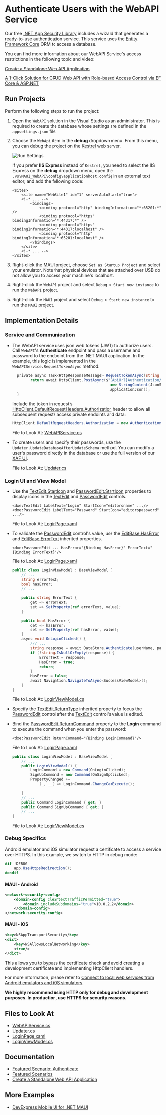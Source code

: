 # Authenticate Users with the WebAPI Service

Our free [.NET App Security Library](https://www.devexpress.com/products/net/application_framework/security-web-api-service.xml) includes a wizard that generates a ready-to-use authentication service. This service uses the [Entity Framework Core](https://docs.microsoft.com/en-us/ef/core/) ORM to access a database. 

You can find more information about our WebAPI Service's access restrictions in the following topic and video:

[Create a Standalone Web API Application](https://docs.devexpress.com/eXpressAppFramework/403401/backend-web-api-service/create-new-application-with-web-api-service?p=net6)

[A 1-Click Solution for CRUD Web API with Role-based Access Control via EF Core & ASP.NET](https://www.youtube.com/watch?v=T7y4gwc1n4w&list=PL8h4jt35t1wiM1IOux04-8DiofuMEB33G)


## Run Projects

Perform the following steps to run the project:

1. Open the `WebAPI` solution in the Visual Studio as an administrator. This is required to create the database whose settings are defined in the `appsettings.json` file.

2. Choose the `WebApi` item in the **debug** dropdown menu. From this menu, you can debug the project on the [Kestrel](https://learn.microsoft.com/en-us/aspnet/core/fundamentals/servers/kestrel?view=aspnetcore-7.0) web server.

    ![Run Settings](images/authenticate-run-settings.png)

    If you prefer **IIS Express** instead of `Kestrel`, you need to select the IIS Express on the **debug** dropdown menu, open the `.vs\MAUI_WebAPI\config\applicationhost.config` in an external text editor, and add the following code:

    ```xaml
    <sites>
        <site name="WebSite1" id="1" serverAutoStart="true">
        <!-* ... -->
            <bindings>
                <binding protocol="http" bindingInformation="*:65201:*" />
                <binding protocol="https" bindingInformation="*:44317:*" />
                <binding protocol="https" bindingInformation="*:44317:localhost" />
                <binding protocol="http" bindingInformation="*:65201:localhost" />
            </bindings>
        </site>
        <!-* ... -->
    </sites>
    ```

3. Right-click the MAUI project, choose `Set as Startup Project` and select your emulator. Note that physical devices that are attached over USB do not allow you to access your machine's localhost.
4. Right-click the `WebAPI` project and select `Debug > Start new instance` to run the `WebAPI` project.
5. Right-click the `MAUI` project and select `Debug > Start new instance` to run the `MAUI` project.

## Implementation Details

### Service and Communication

* The WebAPI service uses json web tokens (JWT) to authorize users. Call `WebAPI`'s **Authenticate** endpoint and pass a username and password to the endpoint from the .NET MAUI application. In the example, this logic is implemented in the `WebAPIService.RequestTokenAsync` method:
  
    ```csharp
      private async Task<HttpResponseMessage> RequestTokenAsync(string userName, string password) {
            return await HttpClient.PostAsync($"{ApiUrl}Authentication/Authenticate",
                                                new StringContent(JsonSerializer.Serialize(new { userName, password = $"{password}" }), Encoding.UTF8,
                                                ApplicationJson));
      }
    ```

    Include the token in request’s [HttpClient.DefaultRequestHeaders.Authorization](xref:System.Net.Http.HttpClient.DefaultRequestHeaders) header to allow all subsequent requests access private endoints and data: 

    ```csharp
    HttpClient.DefaultRequestHeaders.Authorization = new AuthenticationHeaderValue("Bearer", await tokenResponse.Content.ReadAsStringAsync());
    ```

  File to Look At: [WebAPIService.cs](CS/MAUI/Services/WebAPIService.cs)

* To create users and specify their passwords, use the `Updater.UpdateDatabaseAfterUpdateSchema` method. You can modify a user's password directly in the database or use the full version of our [XAF UI](xref:112649#end-user-password-modifications).

    File to Look At: [Updater.cs](CS/WebAPI/DatabaseUpdate/Updater.cs)

### Login UI and View Model

* Use the [TextEdit.StartIcon](xref:DevExpress.Maui.Editors.EditBase.StartIcon) and [PasswordEdit.StartIcon](xref:DevExpress.Maui.Editors.EditBase.StartIcon) properties to display icons in the [TextEdit](xref:DevExpress.Maui.Editors.TextEdit) and [PasswordEdit](xref:DevExpress.Maui.Editors.PasswordEdit) controls.

    ```xaml
    <dxe:TextEdit LabelText="Login" StartIcon="editorsname" .../>
    <dxe:PasswordEdit LabelText="Password" StartIcon="editorspassword" .../>
    ```

    File to Look At: [LoginPage.xaml](CS/MAUI/Views/LoginPage.xaml)

* To validate the [PasswordEdit](xref:DevExpress.Maui.Editors.PasswordEdit) control's value, use the [EditBase.HasError](xref:DevExpress.Maui.Editors.EditBase.HasError) and [EditBase.ErrorText](xref:DevExpress.Maui.Editors.EditBase.ErrorText) inherited properties.

    ```xaml
    <dxe:PasswordEdit ... HasError="{Binding HasError}" ErrorText="{Binding ErrorText}"/>
    ```

    File to Look At: [LoginPage.xaml](CS/MAUI/Views/LoginPage.xaml)

    ```csharp
    public class LoginViewModel : BaseViewModel {
        // ...
        string errorText;
        bool hasError;
        // ...

        public string ErrorText {
            get => errorText;
            set => SetProperty(ref errorText, value);
        }

        public bool HasError {
            get => hasError;
            set => SetProperty(ref hasError, value);
        }
        async void OnLoginClicked() {
            /// ...
            string response = await DataStore.Authenticate(userName, password);
            if (!string.IsNullOrEmpty(response)) {
                ErrorText = response;
                HasError = true;
                return;
            }
            HasError = false;
            await Navigation.NavigateToAsync<SuccessViewModel>();
        }
    }
    ```

    File to Look At: [LoginViewModel.cs](CS/MAUI/ViewModels/LoginViewModel.cs)


* Specify the [TextEdit.ReturnType](xref:DevExpress.Maui.Editors.EditBase.ReturnType) inherited property to focus the [PasswordEdit](xref:DevExpress.Maui.Editors.PasswordEdit) control after the [TextEdit](xref:DevExpress.Maui.Editors.TextEdit) control's value is edited.
* Bind the [PasswordEdit.ReturnCommand](xref:DevExpress.Maui.Editors.EditBase.ReturnCommand) property to the **Login** command to execute the command when you enter the password:

    ```xaml
    <dxe:PasswordEdit ReturnCommand="{Binding LoginCommand}"/>
    ```

    File to Look At: [LoginPage.xaml](CS/MAUI/Views/LoginPage.xaml)
    
    ```csharp
    public class LoginViewModel : BaseViewModel {
        // ...
        public LoginViewModel() {
            LoginCommand = new Command(OnLoginClicked);
            SignUpCommand = new Command(OnSignUpClicked);
            PropertyChanged +=
                (_, __) => LoginCommand.ChangeCanExecute();

        }
        // ...
        public Command LoginCommand { get; }
        public Command SignUpCommand { get; }
        // ...
    }
    ```

    File to Look At: [LoginViewModel.cs](CS/MAUI/ViewModels/LoginViewModel.cs)


### Debug Specifics

Android emulator and iOS simulator request a certificate to access a service over HTTPS. In this example, we switch to HTTP in debug mode:

```csharp
#if !DEBUG
    app.UseHttpsRedirection();
#endif
```

#### MAUI - Android

```xml
<network-security-config>
    <domain-config cleartextTrafficPermitted="true">
        <domain includeSubdomains="true">10.0.2.2</domain>
    </domain-config>
</network-security-config>
```

#### MAUI - iOS

```xml
<key>NSAppTransportSecurity</key>
<dict>
    <key>NSAllowsLocalNetworking</key>
    <true/>
</dict>
```

This allows you to bypass the certificate check and avoid creating a development certificate and implementing HttpClient handlers.

For more information, please refer to [Connect to local web services from Android emulators and iOS simulators](https://learn.microsoft.com/en-us/dotnet/maui/data-cloud/local-web-services?view=net-maui-7.0#android-network-security-configuration).

**We highly recommend using HTTP only for debug and development purposes. In production, use HTTPS for security reasons.**

## Files to Look At

* [WebAPIService.cs](CS/MAUI/Services/WebAPIService.cs)
* [Updater.cs](CS/WebAPI/DatabaseUpdate/Updater.cs)
* [LoginPage.xaml](CS/MAUI/Views/LoginPage.xaml)
* [LoginViewModel.cs](CS/MAUI/ViewModels/LoginViewModel.cs)

## Documentation

* [Featured Scenario: Authenticate](https://docs.devexpress.com/MAUI/404316)
* [Featured Scenarios](https://docs.devexpress.com/MAUI/404291)
* [Create a Standalone Web API Application](https://docs.devexpress.com/eXpressAppFramework/403401/backend-web-api-service/create-new-application-with-web-api-service?p=net6)

## More Examples

* [DevExpress Mobile UI for .NET MAUI](https://github.com/DevExpress-Examples/maui-demo-app/)